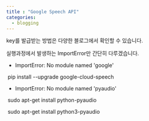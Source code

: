```yaml
---
title : "Google Speech API"
categories:
  - blogging
---
```


key를 발급받는 방법은 다양한 블로그에서 확인할 수 있습니다.

실행과정에서 발생하는 ImportError만 간단히 다루겠습니다.



- ImportError: No module named 'google'

​        pip install --upgrade google-cloud-speech



- ImportError: No module named 'pyaudio'

​        sudo apt-get install python-pyaudio

​        sudo apt-get install python3-pyaudio



